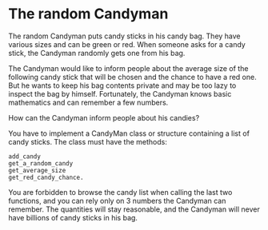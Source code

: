 # The random Candyman

The random Candyman puts candy sticks in his candy bag. They have various sizes and can be green or red. When someone asks for a candy stick, the Candyman randomly gets one from his bag.

The Candyman would like to inform people about the average size of the following candy stick that will be chosen and the chance to have a red one. But he wants to keep his bag contents private and may be too lazy to inspect the bag by himself. Fortunately, the Candyman knows basic mathematics and can remember a few numbers.

How can the Candyman inform people about his candies?

You have to implement a CandyMan class or structure containing a list of candy sticks. The class must have the methods:

    add_candy
    get_a_random_candy
    get_average_size
    get_red_candy_chance.

You are forbidden to browse the candy list when calling the last two functions, and you can rely only on 3 numbers the Candyman can remember. The quantities will stay reasonable, and the Candyman will never have billions of candy sticks in his bag.
